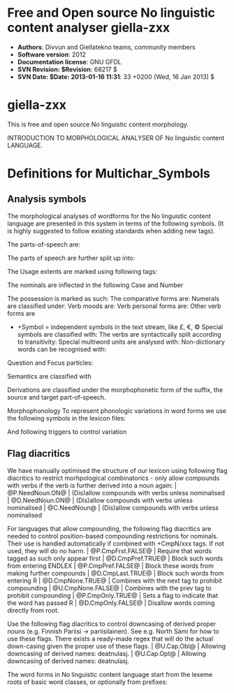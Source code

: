 # Free and Open source No linguistic content analyser giella-zxx


* **Authors**:  Divvun and Giellatekno teams, community members
* **Software version**:  2012
* **Documentation license**:  GNU GFDL
* **SVN Revision: $Revision**:  68217 $
* **SVN Date: $Date: 2013-01-16 11:31**: 33 +0200 (Wed, 16 Jan 2013) $


# giella-zxx


This is free and open source No linguistic content morphology.


INTRODUCTION TO MORPHOLOGICAL ANALYSER OF No linguistic content LANGUAGE.




# Definitions for Multichar_Symbols


## Analysis symbols
The morphological analyses of wordforms for the No linguistic content
language are presented in this system in terms of the following symbols.
(It is highly suggested to follow existing standards when adding new tags).


The parts-of-speech are:


The parts of speech are further split up into:


The Usage extents are marked using following tags:


The nominals are inflected in the following Case and Number


The possession is marked as such:
The comparative forms are:
Numerals are classified under:
Verb moods are:
Verb personal forms are:
Other verb forms are


 * +Symbol = independent symbols in the text stream, like £, €, ©
Special symbols are classified with:
The verbs are syntactically split according to transitivity:
Special multiword units are analysed with:
Non-dictionary words can be recognised with:


Question and Focus particles:




Semantics are classified with




Derivations are classified under the morphophonetic form of the suffix, the
source and target part-of-speech.




Morphophonology
To represent phonologic variations in word forms we use the following
symbols in the lexicon files:


And following triggers to control variation


## Flag diacritics
We have manually optimised the structure of our lexicon using following
flag diacritics to restrict morhpological combinatorics - only allow compounds
with verbs if the verb is further derived into a noun again:
|  @P.NeedNoun.ON@ | (Dis)allow compounds with verbs unless nominalised
|  @D.NeedNoun.ON@ | (Dis)allow compounds with verbs unless nominalised
|  @C.NeedNoun@ | (Dis)allow compounds with verbs unless nominalised


For languages that allow compounding, the following flag diacritics are needed
to control position-based compounding restrictions for nominals. Their use is
handled automatically if combined with +CmpN/xxx tags. If not used, they will
do no harm.
|  @P.CmpFrst.FALSE@ | Require that words tagged as such only appear first
|  @D.CmpPref.TRUE@ | Block such words from entering ENDLEX
|  @P.CmpPref.FALSE@ | Block these words from making further compounds
|  @D.CmpLast.TRUE@ | Block such words from entering R
|  @D.CmpNone.TRUE@ | Combines with the next tag to prohibit compounding
|  @U.CmpNone.FALSE@ | Combines with the prev tag to prohibit compounding
|  @P.CmpOnly.TRUE@ | Sets a flag to indicate that the word has passed R
|  @D.CmpOnly.FALSE@ | Disallow words coming directly from root.


Use the following flag diacritics to control downcasing of derived proper
nouns (e.g. Finnish Pariisi -> pariisilainen). See e.g. North Sámi for how to use
these flags. There exists a ready-made regex that will do the actual down-casing
given the proper use of these flags.
|  @U.Cap.Obl@ | Allowing downcasing of derived names: deatnulasj.
|  @U.Cap.Opt@ | Allowing downcasing of derived names: deatnulasj.


The word forms in No linguistic content language start from the lexeme roots of basic
word classes, or optionally from prefixes:


